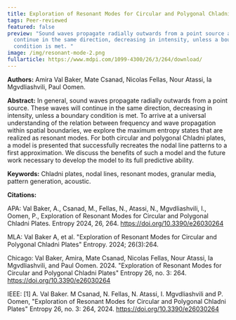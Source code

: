 ```yaml
---
title: Exploration of Resonant Modes for Circular and Polygonal Chladni Plates
tags: Peer-reviewed
featured: false
preview: "Sound waves propagate radially outwards from a point source and
  continue in the same direction, decreasing in intensity, unless a boundary
  condition is met. "
image: /img/resonant-mode-2.png
fullarticle: https://www.mdpi.com/1099-4300/26/3/264/download/
---
```

**Authors:**  Amira Val Baker, Mate Csanad, Nicolas Fellas, Nour Atassi, Ia Mgvdliashvili, Paul Oomen.

**Abstract:** In general, sound waves propagate radially outwards from a point source. These waves will continue in the same direction, decreasing in intensity, unless a boundary condition is met. To arrive at a universal understanding of the relation between frequency and wave propagation within spatial boundaries, we explore the maximum entropy states that are realized as resonant modes. For both circular and polygonal Chladni plates, a model is presented that successfully recreates the nodal line patterns to a first approximation. We discuss the benefits of such a model and the future work necessary to develop the model to its full predictive ability.

**Keywords:** Chladni plates, nodal lines, resonant modes, granular media, pattern generation, acoustic.

**Citations:**

APA: Val Baker, A., Csanad, M., Fellas, N., Atassi, N., Mgvdliashvili, I., Oomen, P., Exploration of Resonant Modes for Circular and Polygonal Chladni Plates. Entropy 2024, 26, 264. https://doi.org/10.3390/e26030264

MLA: Val Baker A, et al. "Exploration of Resonant Modes for Circular and Polygonal Chladni Plates" Entropy. 2024; 26(3):264. 

Chicago: Val Baker, Amira, Mate Csanad, Nicolas Fellas, Nour Atassi, Ia Mgvdliashvili, and Paul Oomen. 2024. "Exploration of Resonant Modes for Circular and Polygonal Chladni Plates" Entropy 26, no. 3: 264. https://doi.org/10.3390/e26030264

IEEE: \[1] A. Val Baker. M Csanad, N. Fellas, N. Atassi, I. Mgvdliashvili and P. Oomen, "Exploration of Resonant Modes for Circular and Polygonal Chladni Plates" Entropy 26, no. 3: 264, 2024. https://doi.org/10.3390/e26030264
